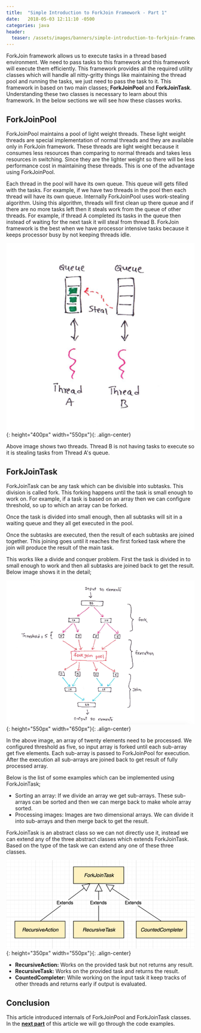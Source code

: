 ```yaml
---
title:  "Simple Introduction to ForkJoin Framework - Part 1"
date:   2018-05-03 12:11:10 -0500
categories: java
header:
  teaser: /assets/images/banners/simple-introduction-to-forkjoin-framework-part1.png
---
```


ForkJoin framework allows us to execute tasks in a thread based environment. We need to pass tasks to this framework and this framework will execute them efficiently. This framework provides all the required utility classes which will handle all nitty-gritty things like maintaining the thread pool and running the tasks, we just need to pass the task to it. This framework in based on two main classes; **ForkJoinPool** and **ForkJoinTask**. Understanding these two classes is necessary to learn about this framework. In the below sections we will see how these classes works.

## ForkJoinPool

ForkJoinPool maintains a pool of light weight threads. These light weight threads are special implementation of normal threads and they are available only in ForkJoin framework. These threads are light weight because it consumes less resources than comparing to normal threads and takes less resources in switching. Since they are the lighter weight so there will be less performance cost in maintaining these threads. This is one of the advantage using ForkJoinPool.

Each thread in the pool will have its own queue. This queue will gets filled with the tasks. For example, if we have two threads in the pool then each thread will have its own queue. Internally ForkJoinPool uses work-stealing algorithm. Using this algorithm, threads will first clean up there queue and if there are no more tasks left then it steals work from the queue of other threads. For example, if thread A completed its tasks in the queue then instead of waiting for the next task it will steal from thread B. ForkJoin framework is the best when we have processor intensive tasks because it keeps processor busy by not keeping threads idle.

![Fork Join pool threads](/assets/images/posts/fork-joi-pool-threads.png){: height="400px" width="550px"}{: .align-center}

Above image shows two threads. Thread B is not having tasks to execute so it is stealing tasks from Thread A's queue.

## ForkJoinTask

ForkJoinTask can be any task which can be divisible into subtasks. This division is called fork. This forking happens until the task is small enough to work on. For example, if a task is based on an array then we can configure threshold, so up to which an array can be forked. 

Once the task is divided into small enough, then all subtasks will sit in a waiting queue and they all get executed in the pool.

Once the subtasks are executed, then the result of each subtasks are joined together. This joining goes until it reaches the first forked task where the join will produce the result of the main task.

This works like a divide and conquer problem. First the task is divided in to small enough to work and then all subtasks are joined back to get the result. Below image shows it in the detail;

![Fork Join framework task execution](/assets/images/posts/fork-join-execution.png){: height="550px" width="650px"}{: .align-center}

In the above image, an array of twenty elements need to be processed. We configured threshold as five, so input array is forked until each sub-array get five elements. Each sub-array is passed to ForkJoinPool for execution. After the execution all sub-arrays are joined back to get result of fully processed array.

Below is the list of some examples which can be implemented using ForkJoinTask;

* Sorting an array: If we divide an array we get sub-arrays. These sub-arrays can be sorted and then we can merge back to make whole array sorted.
* Processing images: Images are two dimensional arrays. We can divide it into sub-arrays and then merge back to get the result.

ForkJoinTask is an abstract class so we can not directly use it, instead we can extend any of the three abstract classes which extends ForkJoinTask. Based on the type of the task we can extend any one of these three classes.

![Fork Join task classes](/assets/images/posts/forkjointask-classes.png){: height="350px" width="550px"}{: .align-center}

* **RecursiveAction:** Works on the provided task but not returns any result.
* **RecursiveTask:** Works on the provided task and returns the result.
* **CountedCompleter:** While working on the input task it keep tracks of other threads and returns early if output is evaluated.

## Conclusion

This article introduced internals of ForkJoinPool and ForkJoinTask classes. In the **[next part](/blog/2018/05/03/simple-introduction-to-forkjoin-framework-part2.html)** of this article we will go through the code examples.